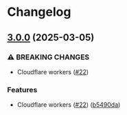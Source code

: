 # Changelog

## [3.0.0](https://github.com/cbackas/hookbuffer/compare/shared-lib-v2.4.7...shared-lib-v3.0.0) (2025-03-05)


### ⚠ BREAKING CHANGES

* Cloudflare workers ([#22](https://github.com/cbackas/hookbuffer/issues/22))

### Features

* Cloudflare workers ([#22](https://github.com/cbackas/hookbuffer/issues/22)) ([b5490da](https://github.com/cbackas/hookbuffer/commit/b5490daa0c9e087dfd5474064ea217cc22fa5d5a))

